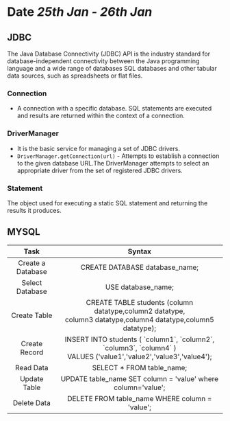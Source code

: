 # Date *25th Jan - 26th Jan*

## JDBC
The Java Database Connectivity (JDBC) API is the industry standard for database-independent connectivity between the Java programming language and a wide range of databases SQL databases and other tabular data sources, such as spreadsheets or flat files. 

### Connection
* A connection with a specific database. SQL statements are executed and results are returned within the context of a connection. 

### DriverManager
* It is the basic service for managing a set of JDBC drivers.
* `DriverManager.getConnection(url)` - Attempts to establish a connection to the given database URL.The DriverManager attempts to select an appropriate driver from the set of registered JDBC drivers.

### Statement
The object used for executing a static SQL statement and returning the results it produces. 

## MYSQL

| Task | Syntax |
| :--: | :----: |
| Create a Database | CREATE DATABASE database_name; |
| Select Database | USE database_name; |
| Create Table | CREATE TABLE students (column datatype,column2 datatype,<br/>column3 datatype,column4 datatype,column5 datatype); |
| Create Record | INSERT INTO students ( \`column1\`, \`column2\`, \`column3\`, \`column4\` )<br/>VALUES ('value1','value2','value3','value4'); |
| Read Data | SELECT * FROM table_name; |
| Update Table | UPDATE table_name SET column = 'value' where column='value'; |
| Delete Data | DELETE FROM table_name WHERE column = 'value';|